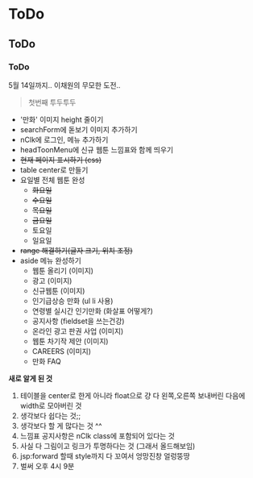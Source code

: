 # ToDo
## ToDo
### ToDo
5월 14일까지.. 이채원의 무모한 도전..

> 첫번째 투두투두 
* '만화' 이미지 height 줄이기
* searchForm에 돋보기 이미지 추가하기
* nClk에 로그인, 메뉴 추가하기
* headToonMenu에 신규 웹툰 느낌표와 함께 띄우기
* ~~현재 페이지 표시하기 (css)~~
* table center로 만들기
* 요일별 전체 웹툰 완성
  * ~~화요일~~
  * ~~수요일~~
  * ~~목요일~~
  * ~~금요일~~
  * 토요일
  * 일요일
* ~~range 해결하기(글자 크기, 위치 조정)~~
* aside 메뉴 완성하기
  * 웹툰 올리기 (이미지)
  * 광고 (이미지)
  * 신규웹툰 (이미지)
  * 인기급상승 만화 (ul li 사용)
  * 연령별 실시간 인기만화 (화살표 어떻게?)
  * 공지사항 (fieldset을 쓰는건강)
  * 온라인 광고 판권 사업 (이미지)
  * 웹툰 차기작 제안 (이미지)
  * CAREERS (이미지)
  * 만화 FAQ

**새로 알게 된 것**
1. 테이블을 center로 한게 아니라 float으로 걍 다 왼쪽,오른쪽 보내버린 다음에 width로 모아버린 것
2. 생각보다 쉽다는 것;;
3. 생각보다 할 게 많다는 것 ^^
4. 느낌표 공지사항은 nClk class에 포함되어 있다는 것
5. 사실 다 그림이고 링크가 투명하다는 것 (그래서 올드해보임)
6. jsp:forward 할때 style까지 다 꼬여서 엉망진창 얼렁뚱땅 
7. 벌써 오후 4시 9분
